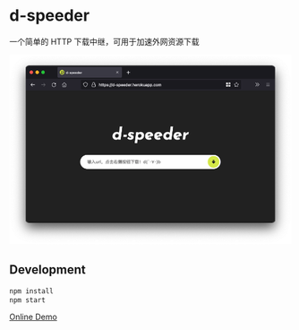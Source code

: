 # d-speeder

一个简单的 HTTP 下载中继，可用于加速外网资源下载

![](doc/img/banner.png)

## Development
```
npm install
npm start
```

[Online Demo](https://d-speeder.herokuapp.com)